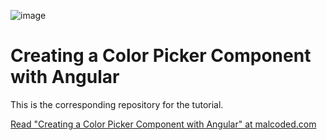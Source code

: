 ![image](https://malcoded.com/api/v1/48238e83-87dd-4b4f-be48-26ea7c89e8e7/asset/angular-color-picker-component.png)
# Creating a Color Picker Component with Angular

This is the corresponding repository for the tutorial.

[Read "Creating a Color Picker Component with Angular" at malcoded.com](https://malcoded.com/posts/angular-color-picker)


